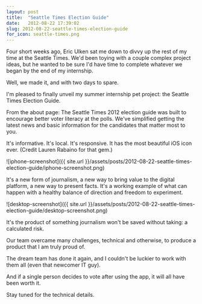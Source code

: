 ```yaml
---
layout: post
title:  "Seattle Times Election Guide"
date:   2012-08-22 17:39:02
slug: 2012-08-22-seattle-times-election-guide
for_icon: seattle-times.png
---
```


Four short weeks ago, Eric Ulken sat me down to divvy up the rest of my time at the Seattle Times. We'd been toying with a couple complex project ideas, but he wanted to be sure I'd have time to complete whatever we began by the end of my internship.

Well, we made it, and with two days to spare.

I'm pleased to finally unveil my summer internship pet project: the Seattle Times Election Guide.

From the about page:
The Seattle Times 2012 election guide was built to encourage better voter literacy at the polls. We've simplified getting the latest news and basic information for the candidates that matter most to you.

It's informative. It's local. It's responsive. It has the most beautiful iOS icon ever. (Credit Lauren Rabaino for that gem.)

![iphone-screenshot]({{ site.url }}/assets/posts/2012-08-22-seattle-times-election-guide/iphone-screenshot.png)

It's a new form of journalism, a new way to bring value to the digital platform, a new way to present facts. It's a working example of what can happen with a healthy balance of direction and freedom to experiment.

![desktop-screenshot]({{ site.url }}/assets/posts/2012-08-22-seattle-times-election-guide/desktop-screenshot.png)

It's the product of something journalism won't be saved without taking: a calculated risk.

Our team overcame many challenges, technical and otherwise, to produce a product that I am truly proud of.

The dream team has done it again, and I couldn't be luckier to work with them all (even that newcomer IT guy).

And if a single person decides to vote after using the app, it will all have been worth it.

Stay tuned for the technical details.

